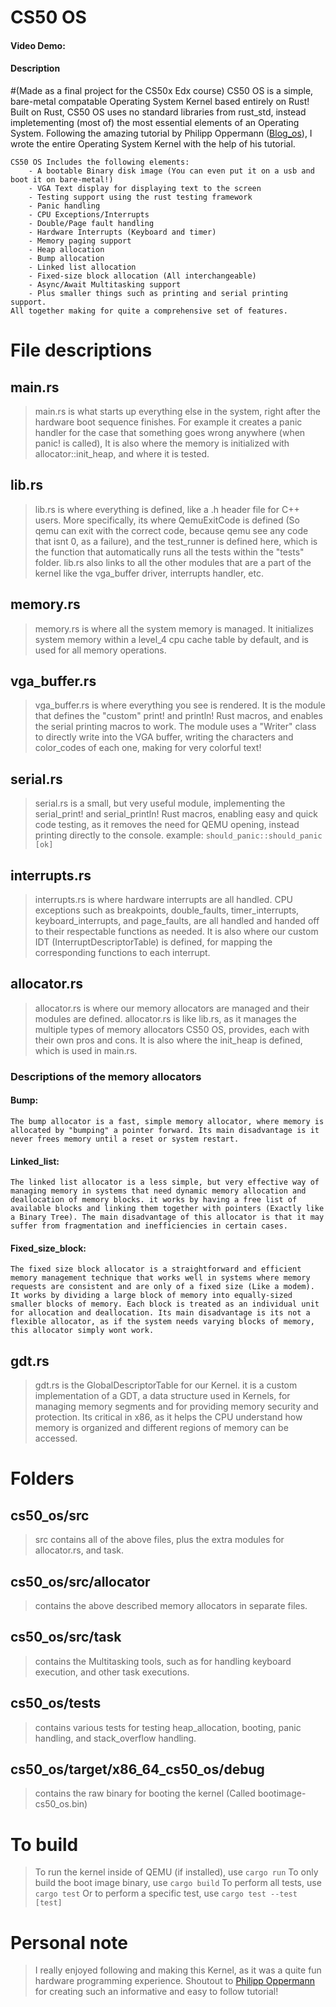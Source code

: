 # CS50 OS
#### Video Demo:
#### Description
#(Made as a final project for the CS50x Edx course)
CS50 OS is a simple, bare-metal compatable Operating System Kernel based entirely on Rust!
Built on Rust, CS50 OS uses no standard libraries from rust_std, instead impletementing (most of) the most essential elements of an Operating System. Following the amazing tutorial by Philipp Oppermann ([Blog_os](https://os.phil-opp.com)), I wrote the entire Operating System Kernel with the help of his tutorial.

    CS50 OS Includes the following elements:
        - A bootable Binary disk image (You can even put it on a usb and boot it on bare-metal!)
        - VGA Text display for displaying text to the screen
        - Testing support using the rust testing framework
        - Panic handling
        - CPU Exceptions/Interrupts
        - Double/Page fault handling
        - Hardware Interrupts (Keyboard and timer)
        - Memory paging support
        - Heap allocation
        - Bump allocation
        - Linked list allocation
        - Fixed-size block allocation (All interchangeable)
        - Async/Await Multitasking support
        - Plus smaller things such as printing and serial printing support.
    All together making for quite a comprehensive set of features.

# File descriptions
## main.rs
> main.rs is what starts up everything else in the system, right after the hardware boot sequence finishes. For example it creates a panic handler for the case that something goes wrong anywhere (when panic! is called), It is also where the memory is initialized with allocator::init_heap, and where it is tested.
## lib.rs
> lib.rs is where everything is defined, like a .h header file for C++ users. More specifically, its where QemuExitCode is defined (So qemu can exit with the correct code, because qemu see any code that isnt 0, as a failure), and the test_runner is defined here, which is the function that automatically runs all the tests within the "tests" folder.
lib.rs also links to all the other modules that are a part of the kernel like the vga_buffer driver, interrupts handler, etc.
## memory.rs
> memory.rs is where all the system memory is managed. It initializes system memory within a level_4 cpu cache table by default, and is used for all memory operations.
## vga_buffer.rs
> vga_buffer.rs is where everything you see is rendered. It is the module that defines the "custom" print! and println! Rust macros, and enables the serial printing macros to work. The module uses a "Writer" class to directly write into the VGA buffer, writing the characters and color_codes of each one, making for very colorful text!
## serial.rs
> serial.rs is a small, but very useful module, implementing the serial_print! and serial_println! Rust macros, enabling easy and quick code testing, as it removes the need for QEMU opening, instead printing directly to the console.
        example: `should_panic::should_panic [ok]`
## interrupts.rs
> interrupts.rs is where hardware interrupts are all handled. CPU exceptions such as breakpoints, double_faults, timer_interrupts, keyboard_interrupts, and page_faults, are all handled and handed off to their respectable functions as needed. It is also where our custom IDT (InterruptDescriptorTable) is defined, for mapping the corresponding functions to each interrupt.
## allocator.rs
> allocator.rs is where our memory allocators are managed and their modules are defined. allocator.rs is like lib.rs, as it manages the multiple types of memory allocators CS50 OS, provides, each with their own pros and cons. It is also where the init_heap is defined, which is used in main.rs.
### Descriptions of the memory allocators
#### Bump:
    The bump allocator is a fast, simple memory allocator, where memory is allocated by "bumping" a pointer forward. Its main disadvantage is it never frees memory until a reset or system restart.
#### Linked_list:
    The linked list allocator is a less simple, but very effective way of managing memory in systems that need dynamic memory allocation and deallocation of memory blocks. it works by having a free list of available blocks and linking them together with pointers (Exactly like a Binary Tree). The main disadvantage of this allocator is that it may suffer from fragmentation and inefficiencies in certain cases.
#### Fixed_size_block:
    The fixed size block allocator is a straightforward and efficient memory management technique that works well in systems where memory requests are consistent and are only of a fixed size (Like a modem). It works by dividing a large block of memory into equally-sized smaller blocks of memory. Each block is treated as an individual unit for allocation and deallocation. Its main disadvantage is its not a flexible allocator, as if the system needs varying blocks of memory, this allocator simply wont work.

## gdt.rs
> gdt.rs is the GlobalDescriptorTable for our Kernel. it is a custom implementation of a GDT, a data structure used in Kernels, for managing memory segments and for providing memory security and protection. Its critical in x86, as it helps the CPU understand how memory is organized and different regions of memory can be accessed.

# Folders
## cs50_os/src
> src contains all of the above files, plus the extra modules for allocator.rs, and task.
## cs50_os/src/allocator
> contains the above described memory allocators in separate files.
## cs50_os/src/task
> contains the Multitasking tools, such as for handling keyboard execution, and other task executions.
## cs50_os/tests
> contains various tests for testing heap_allocation, booting, panic handling, and stack_overflow handling.
## cs50_os/target/x86_64_cs50_os/debug
> contains the raw binary for booting the kernel (Called bootimage-cs50_os.bin)

# To build
> To run the kernel inside of QEMU (if installed), use `cargo run`
> To only build the boot image binary, use `cargo build`
> To perform all tests, use `cargo test`
> Or to perform a specific test, use `cargo test --test [test]`

# Personal note
> I really enjoyed following and making this Kernel, as it was a quite fun hardware programming experience. Shoutout to [Philipp Oppermann](https://github.com/phil-opp) for creating such an informative and easy to follow tutorial!
